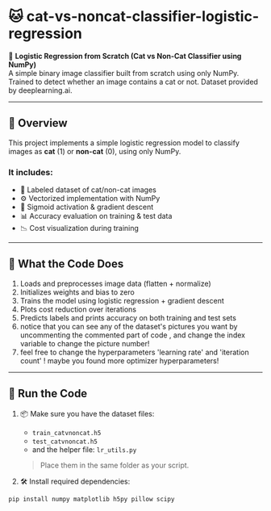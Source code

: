 # 🐱 cat-vs-noncat-classifier-logistic-regression

🧠 **Logistic Regression from Scratch (Cat vs Non-Cat Classifier using NumPy)**  
A simple binary image classifier built from scratch using only NumPy. Trained to detect whether an image contains a cat or not. Dataset provided by deeplearning.ai.

---

## 📌 Overview

This project implements a simple logistic regression model to classify images as **cat** (1) or **non-cat** (0), using only NumPy.

### It includes:
- 🧾 Labeled dataset of cat/non-cat images
- ⚙️ Vectorized implementation with NumPy
- 🔁 Sigmoid activation & gradient descent
- 📊 Accuracy evaluation on training & test data
- 📉 Cost visualization during training

---

## 🧠 What the Code Does

1. Loads and preprocesses image data (flatten + normalize)
2. Initializes weights and bias to zero
3. Trains the model using logistic regression + gradient descent
4. Plots cost reduction over iterations
5. Predicts labels and prints accuracy on both training and test sets
6. notice that you can see any of the dataset's pictures you want by uncommenting the commented part of code , and change the index variable to change the picture number!
7. feel free to change the hyperparameters 'learning rate' and 'iteration count' ! maybe you found more optimizer hyperparameters!

---

## 🚀 Run the Code

1. 📦 Make sure you have the dataset files:
   - `train_catvnoncat.h5`
   - `test_catvnoncat.h5`
   - and the helper file: `lr_utils.py`
   > Place them in the same folder as your script.

2. 🛠 Install required dependencies:
```bash
pip install numpy matplotlib h5py pillow scipy
